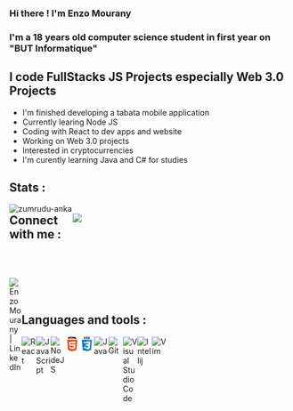 ### Hi there ! I'm **Enzo Mourany**
### I'm a 18 years old computer science student in first year on "BUT Informatique"

## I code FullStacks JS Projects especially **Web 3.0 Projects**

- I'm finished developing a tabata mobile application
- Currently learing Node JS
- Coding with React to dev apps and website
- Working on Web 3.0 projects
- Interested in cryptocurrencies
- I'm curently learning Java and C# for studies


## Stats :

<a href="https://github.com/denvercoder1/github-readme-streak-stats" title="Go to Source">
  <img align="left" width=390 src="https://github-readme-streak-stats.herokuapp.com/?user=enzo-mourany&theme=react&border=61dafb&hide_border=true" alt="zumrudu-anka" />
</a>
<a href="https://github.com/anuraghazra/github-readme-stats" title="Go to Source">
  <img align="right" width=390 src="https://github-readme-stats.vercel.app/api?username=enzo-mourany&show_icons=true&theme=react&border_color=61dafb&hide_border=true" />
</a>

## Connect with me :

<br />
<br />

[<img align="left" alt="Enzo Mourany | LinkedIn" width="22px" src="https://cdn.jsdelivr.net/gh/devicons/devicon/icons/linkedin/linkedin-original.svg" />][linkedin]

<br />
<br />

## Languages and tools :

<p align="left"> 
<img align="left" alt="React" width="26px" src="https://cdn.jsdelivr.net/gh/devicons/devicon/icons/react/react-original.svg" />
  
<img align="left" alt="JavaScript" width="26px" src="https://cdn.jsdelivr.net/gh/devicons/devicon/icons/javascript/javascript-plain.svg" />
  
<img align="left" alt="NodeJS" width="26px" src="https://cdn.jsdelivr.net/gh/devicons/devicon/icons/nodejs/nodejs-original.svg" />
  
<img align="left" alt="HTML" width="26px" src="https://raw.githubusercontent.com/github/explore/80688e429a7d4ef2fca1e82350fe8e3517d3494d/topics/html/html.png" />
  
<img align="left" alt="CSS" width="26px" src="https://raw.githubusercontent.com/github/explore/80688e429a7d4ef2fca1e82350fe8e3517d3494d/topics/css/css.png" />
  
<img align="left" alt="Java" width="26px" src="https://cdn.jsdelivr.net/gh/devicons/devicon/icons/java/java-original.svg" />
  
<img align="left" alt="Git" width="26px" src="https://cdn.jsdelivr.net/gh/devicons/devicon/icons/git/git-original.svg" />
  
<img align="left" alt="Visual Studio Code" width="26px" src="https://cdn.jsdelivr.net/gh/devicons/devicon/icons/vscode/vscode-original.svg" />
  
<img align="left" alt="Intellij" width="26px" src="https://cdn.jsdelivr.net/gh/devicons/devicon/icons/intellij/intellij-original.svg" />

<img align="left" alt="Vim" width="26px" src="https://cdn.jsdelivr.net/gh/devicons/devicon/icons/vim/vim-original.svg" />
</p>





[linkedin]: https://www.linkedin.com/in/enzo-mourany-9b4a37228/
